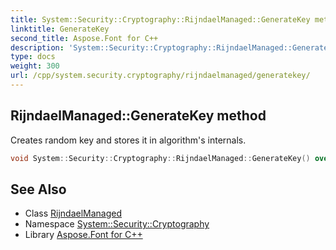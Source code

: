 ```yaml
---
title: System::Security::Cryptography::RijndaelManaged::GenerateKey method
linktitle: GenerateKey
second_title: Aspose.Font for C++
description: 'System::Security::Cryptography::RijndaelManaged::GenerateKey method. Creates random key and stores it in algorithm''s internals in C++.'
type: docs
weight: 300
url: /cpp/system.security.cryptography/rijndaelmanaged/generatekey/
---
```

## RijndaelManaged::GenerateKey method


Creates random key and stores it in algorithm's internals.

```cpp
void System::Security::Cryptography::RijndaelManaged::GenerateKey() override
```

## See Also

* Class [RijndaelManaged](../)
* Namespace [System::Security::Cryptography](../../)
* Library [Aspose.Font for C++](../../../)
